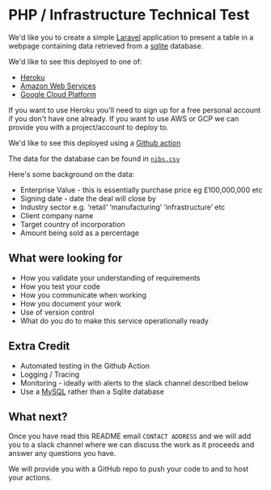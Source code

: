 # PHP / Infrastructure Technical Test

We'd like you to create a simple [Laravel](https://laravel.com/) application to present a 
table in a webpage containing data retrieved from a [sqlite](https://www.sqlite.org/index.html) database.

We'd like to see this deployed to one of:

* [Heroku](https://www.heroku.com/)
* [Amazon Web Services](https://aws.amazon.com/)
* [Google Cloud Platform](https://cloud.google.com)

If you want to use Heroku you'll need to sign up for a free personal account if you don't have one already.
If you want to use AWS or GCP we can provide you with a project/account to deploy to.

We'd like to see this deployed using a [Github action](https://github.com/features/actions)

The data for the database can be found in [`nibs.csv`](./assets/nbis.csv)

Here's some background on the data:

* Enterprise Value - this is essentially purchase price eg £100,000,000 etc
* Signing date - date the deal will close by
* Industry sector e.g. ‘retail’ ‘manufacturing’ ‘infrastructure’ etc
* Client company name
* Target country of incorporation
* Amount being sold as a percentage

## What were looking for

* How you validate your understanding of requirements
* How you test your code
* How you communicate when working
* How you document your work
* Use of version control
* What do you do to make this service operationally ready

## Extra Credit

* Automated testing in the Github Action
* Logging / Tracing
* Monitoring - ideally with alerts to the slack channel described below
* Use a [MySQL](https://www.mysql.com/) rather than a Sqlite database

## What next?

Once you have read this README email `CONTACT ADDRESS` and we will add you to a slack
channel where we can discuss the work as it proceeds and answer any questions you have.

We will provide you with a GitHub repo to push your code to and to host your actions.
